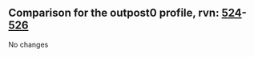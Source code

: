 ## Comparison for the outpost0 profile, rvn: [524](https://github.com/PRO100KatYT/FortniteProfileRevisions/tree/main/profiles/outpost0/524%20outpost0.json)-[526](https://github.com/PRO100KatYT/FortniteProfileRevisions/tree/main/profiles/outpost0/526%20outpost0.json)

No changes
